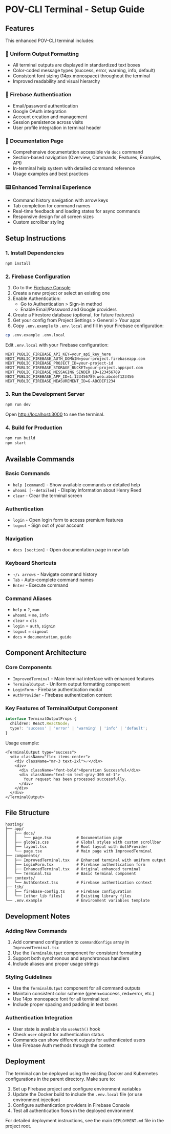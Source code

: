# POV-CLI Terminal - Setup Guide

## Features

This enhanced POV-CLI terminal includes:

### 🎯 Uniform Output Formatting
- All terminal outputs are displayed in standardized text boxes
- Color-coded message types (success, error, warning, info, default)
- Consistent font sizing (14px monospace) throughout the terminal
- Improved readability and visual hierarchy

### 🔐 Firebase Authentication
- Email/password authentication
- Google OAuth integration
- Account creation and management
- Session persistence across visits
- User profile integration in terminal header

### 📖 Documentation Page
- Comprehensive documentation accessible via `docs` command
- Section-based navigation (Overview, Commands, Features, Examples, API)
- In-terminal help system with detailed command reference
- Usage examples and best practices

### ⌨️ Enhanced Terminal Experience
- Command history navigation with arrow keys
- Tab completion for command names
- Real-time feedback and loading states for async commands
- Responsive design for all screen sizes
- Custom scrollbar styling

## Setup Instructions

### 1. Install Dependencies

```bash
npm install
```

### 2. Firebase Configuration

1. Go to the [Firebase Console](https://console.firebase.google.com/)
2. Create a new project or select an existing one
3. Enable Authentication:
   - Go to Authentication > Sign-in method
   - Enable Email/Password and Google providers
4. Create a Firestore database (optional, for future features)
5. Get your config from Project Settings > General > Your apps
6. Copy `.env.example` to `.env.local` and fill in your Firebase configuration:

```bash
cp .env.example .env.local
```

Edit `.env.local` with your Firebase configuration:

```env
NEXT_PUBLIC_FIREBASE_API_KEY=your_api_key_here
NEXT_PUBLIC_FIREBASE_AUTH_DOMAIN=your-project.firebaseapp.com
NEXT_PUBLIC_FIREBASE_PROJECT_ID=your-project-id
NEXT_PUBLIC_FIREBASE_STORAGE_BUCKET=your-project.appspot.com
NEXT_PUBLIC_FIREBASE_MESSAGING_SENDER_ID=123456789
NEXT_PUBLIC_FIREBASE_APP_ID=1:123456789:web:abcdef123456
NEXT_PUBLIC_FIREBASE_MEASUREMENT_ID=G-ABCDEF1234
```

### 3. Run the Development Server

```bash
npm run dev
```

Open [http://localhost:3000](http://localhost:3000) to see the terminal.

### 4. Build for Production

```bash
npm run build
npm start
```

## Available Commands

### Basic Commands
- `help [command]` - Show available commands or detailed help
- `whoami [--detailed]` - Display information about Henry Reed
- `clear` - Clear the terminal screen

### Authentication
- `login` - Open login form to access premium features
- `logout` - Sign out of your account

### Navigation
- `docs [section]` - Open documentation page in new tab

### Keyboard Shortcuts
- `↑/↓ arrows` - Navigate command history
- `Tab` - Auto-complete command names
- `Enter` - Execute command

### Command Aliases
- `help` = `?`, `man`
- `whoami` = `me`, `info`
- `clear` = `cls`
- `login` = `auth`, `signin`
- `logout` = `signout`
- `docs` = `documentation`, `guide`

## Component Architecture

### Core Components
- `ImprovedTerminal` - Main terminal interface with enhanced features
- `TerminalOutput` - Uniform output formatting component
- `LoginForm` - Firebase authentication modal
- `AuthProvider` - Firebase authentication context

### Key Features of TerminalOutput Component
```typescript
interface TerminalOutputProps {
  children: React.ReactNode;
  type?: 'success' | 'error' | 'warning' | 'info' | 'default';
}
```

Usage example:
```tsx
<TerminalOutput type="success">
  <div className="flex items-center">
    <div className="mr-3 text-2xl">✅</div>
    <div>
      <div className="font-bold">Operation Successful</div>
      <div className="text-sm text-gray-300 mt-1">
        Your request has been processed successfully.
      </div>
    </div>
  </div>
</TerminalOutput>
```

## File Structure

```
hosting/
├── app/
│   ├── docs/
│   │   └── page.tsx           # Documentation page
│   ├── globals.css            # Global styles with custom scrollbar
│   ├── layout.tsx             # Root layout with AuthProvider
│   └── page.tsx               # Main page with ImprovedTerminal
├── components/
│   ├── ImprovedTerminal.tsx   # Enhanced terminal with uniform output
│   ├── LoginForm.tsx          # Firebase authentication form
│   ├── EnhancedTerminal.tsx   # Original enhanced terminal
│   └── Terminal.tsx           # Basic terminal component
├── contexts/
│   └── AuthContext.tsx        # Firebase authentication context
├── lib/
│   ├── firebase-config.ts     # Firebase configuration
│   └── [other lib files]      # Existing library files
└── .env.example               # Environment variables template
```

## Development Notes

### Adding New Commands
1. Add command configuration to `commandConfigs` array in `ImprovedTerminal.tsx`
2. Use the `TerminalOutput` component for consistent formatting
3. Support both synchronous and asynchronous handlers
4. Include aliases and proper usage strings

### Styling Guidelines
- Use the `TerminalOutput` component for all command outputs
- Maintain consistent color scheme (green=success, red=error, etc.)
- Use 14px monospace font for all terminal text
- Include proper spacing and padding in text boxes

### Authentication Integration
- User state is available via `useAuth()` hook
- Check `user` object for authentication status
- Commands can show different outputs for authenticated users
- Use Firebase Auth methods through the context

## Deployment

The terminal can be deployed using the existing Docker and Kubernetes configurations in the parent directory. Make sure to:

1. Set up Firebase project and configure environment variables
2. Update the Docker build to include the `.env.local` file (or use environment injection)
3. Configure authentication providers in Firebase Console
4. Test all authentication flows in the deployed environment

For detailed deployment instructions, see the main `DEPLOYMENT.md` file in the project root.
